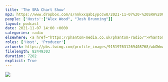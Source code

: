 ```yaml
---
title: 'The SRA Chart Show'
mp3: https://www.dropbox.com/s/nnkxxqab1ypccw0/2021-11-07%20-%20SRA%20Chart%20Show.mp3?raw=1
people: ['Hosts':["Alex Wood", "Josh Brunning"]]
layout: podcast
date: 2021-11-07 14:00 +0000
categories: radio
elsewhere: <a href="https://phantom-media.co.uk/phantom-radio/">Phantom Media</a>
roles: ['Host', 'Producer']
artwork: https://pbs.twimg.com/profile_images/915197631269408768/wbOWmwcI_400x400.jpg
filelength: 82449303
duration: 7202
explicit: True
---
```


<img src="https://blog.josh.me.uk/images/SRAxBBCIntro.png">
